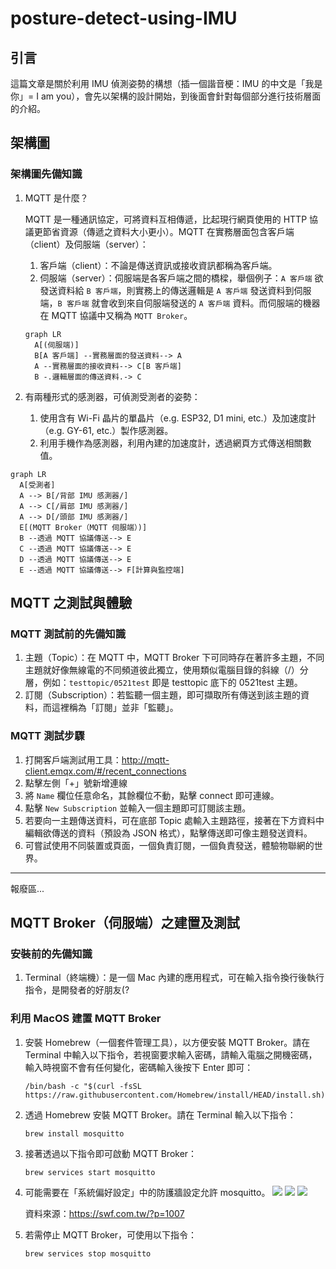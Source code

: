 # posture-detect-using-IMU

## 引言

這篇文章是關於利用 IMU 偵測姿勢的構想（插一個諧音梗：IMU 的中文是「我是你」= I am you），會先以架構的設計開始，到後面會針對每個部分進行技術層面的介紹。

## 架構圖

### 架構圖先備知識

1. MQTT 是什麼？

   MQTT 是一種通訊協定，可將資料互相傳遞，比起現行網頁使用的 HTTP 協議更節省資源（傳遞之資料大小更小）。MQTT 在實務層面包含客戶端（client）及伺服端（server）：

   1. 客戶端（client）：不論是傳送資訊或接收資訊都稱為客戶端。
   2. 伺服端（server）：伺服端是各客戶端之間的橋樑，舉個例子：`A 客戶端` 欲發送資料給 `B 客戶端`，則實務上的傳送邏輯是 `A 客戶端` 發送資料到伺服端，`B 客戶端` 就會收到來自伺服端發送的 `A 客戶端` 資料。而伺服端的機器在 MQTT 協議中又稱為 `MQTT Broker`。

   ```mermaid
   graph LR
     A[(伺服端)]
     B[A 客戶端] --實務層面的發送資料--> A
     A --實務層面的接收資料--> C[B 客戶端]
     B -.邏輯層面的傳送資料.-> C
   ```
   
2. 有兩種形式的感測器，可偵測受測者的姿勢：
   1. 使用含有 Wi-Fi 晶片的單晶片（e.g. ESP32, D1 mini, etc.）及加速度計（e.g. GY-61, etc.）製作感測器。
   2. 利用手機作為感測器，利用內建的加速度計，透過網頁方式傳送相關數值。

```mermaid
graph LR
  A[受測者]
  A --> B[/背部 IMU 感測器/]
  A --> C[/肩部 IMU 感測器/]
  A --> D[/頭部 IMU 感測器/]
  E[(MQTT Broker（MQTT 伺服端）)]
  B --透過 MQTT 協議傳送--> E
  C --透過 MQTT 協議傳送--> E
  D --透過 MQTT 協議傳送--> E
  E --透過 MQTT 協議傳送--> F[計算與監控端]
```

## MQTT 之測試與體驗

### MQTT 測試前的先備知識

1. 主題（Topic）：在 MQTT 中，MQTT Broker 下可同時存在著許多主題，不同主題就好像無線電的不同頻道彼此獨立，使用類似電腦目錄的斜線（/）分層，例如：`testtopic/0521test` 即是 testtopic 底下的 0521test 主題。
2. 訂閱（Subscription）：若監聽一個主題，即可擷取所有傳送到該主題的資料，而這裡稱為「訂閱」並非「監聽」。

### MQTT 測試步驟

1. 打開客戶端測試用工具：http://mqtt-client.emqx.com/#/recent_connections
2. 點擊左側「+」號新增連線
3. 將 `Name` 欄位任意命名，其餘欄位不動，點擊 connect 即可連線。
4. 點擊 `New Subscription` 並輸入一個主題即可訂閱該主題。
5. 若要向一主題傳送資料，可在底部 Topic 處輸入主題路徑，接著在下方資料中編輯欲傳送的資料（預設為 JSON 格式），點擊傳送即可像主題發送資料。
6. 可嘗試使用不同裝置或頁面，一個負責訂閱，一個負責發送，體驗物聯網的世界。



---
報廢區...


## MQTT Broker（伺服端）之建置及測試



### 安裝前的先備知識

1. Terminal（終端機）：是一個 Mac 內建的應用程式，可在輸入指令換行後執行指令，是開發者的好朋友(?

### 利用 MacOS 建置 MQTT Broker

1. 安裝 Homebrew（一個套件管理工具），以方便安裝 MQTT Broker。請在 Terminal 中輸入以下指令，若視窗要求輸入密碼，請輸入電腦之開機密碼，輸入時視窗不會有任何變化，密碼輸入後按下 Enter 即可：
   ```shell
   /bin/bash -c "$(curl -fsSL https://raw.githubusercontent.com/Homebrew/install/HEAD/install.sh)"
   ```
2. 透過 Homebrew 安裝 MQTT Broker。請在 Terminal 輸入以下指令：
   ```shell
   brew install mosquitto
   ```
3. 接著透過以下指令即可啟動 MQTT Broker：
   ```shell
   brew services start mosquitto
   ```
4. 可能需要在「系統偏好設定」中的防護牆設定允許 mosquitto。
   ![](https://swf.com.tw/images/books/IoT/MQTT/mac_firewall_1.png)
   ![](https://swf.com.tw/images/books/IoT/MQTT/mac_firewall_2.png)
   ![](https://swf.com.tw/images/books/IoT/MQTT/mac_firewall_3.png)

   資料來源：https://swf.com.tw/?p=1007
5. 若需停止 MQTT Broker，可使用以下指令：
   ```shell
   brew services stop mosquitto
   ```
